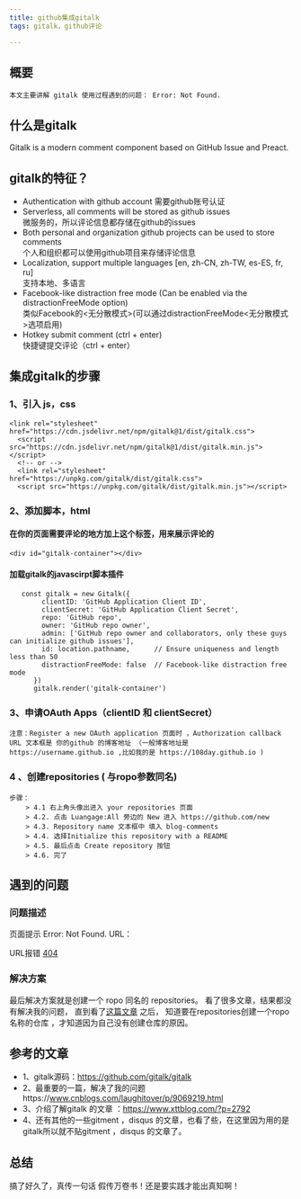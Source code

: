 ```yaml
---
title: github集成gitalk
tags: gitalk，github评论

---
```


## 概要
 	本文主要讲解 gitalk 使用过程遇到的问题： Error: Not Found.
## 什么是gitalk
Gitalk is a modern comment component based on GitHub Issue and Preact.
## gitalk的特征？

+ Authentication with github account
 需要github账号认证
+ Serverless, all comments will be stored as github issues 
<br>微服务的，所以评论信息都存储在github的issues
+ Both personal and organization github projects can be used to store comments
<br>个人和组织都可以使用github项目来存储评论信息
+ Localization, support multiple languages [en, zh-CN, zh-TW, es-ES, fr, ru]
<br>支持本地、多语言
+ Facebook-like distraction free mode (Can be enabled via the distractionFreeMode option)
 	<br>类似Facebook的<无分散模式>(可以通过distractionFreeMode<无分散模式>选项启用)
+ Hotkey submit comment (ctrl + enter)
	<br>快捷键提交评论（ctrl + enter）
## 集成gitalk的步骤

### 1、引入 js，css 
```
<link rel="stylesheet" href="https://cdn.jsdelivr.net/npm/gitalk@1/dist/gitalk.css">
  <script src="https://cdn.jsdelivr.net/npm/gitalk@1/dist/gitalk.min.js"></script>
  <!-- or -->
  <link rel="stylesheet" href="https://unpkg.com/gitalk/dist/gitalk.css">
  <script src="https://unpkg.com/gitalk/dist/gitalk.min.js"></script>
 ```

### 2、添加脚本，html 
#### 在你的页面需要评论的地方加上这个标签，用来展示评论的<br>
```
<div id="gitalk-container"></div>
```
#### 加载gitalk的javascirpt脚本插件
```
   const gitalk = new Gitalk({
        clientID: 'GitHub Application Client ID',
        clientSecret: 'GitHub Application Client Secret',
        repo: 'GitHub repo',
        owner: 'GitHub repo owner',
        admin: ['GitHub repo owner and collaborators, only these guys can initialize github issues'],
        id: location.pathname,      // Ensure uniqueness and length less than 50
        distractionFreeMode: false  // Facebook-like distraction free mode
      }) 
      gitalk.render('gitalk-container')
```
### 3、申请OAuth Apps（clientID 和 clientSecret）
    注意：Register a new OAuth application 页面时 ，Authorization callback URL 文本框是 你的github 的博客地址 （一般博客地址是 https://username.github.io ,比如我的是 https://108day.github.io )
### 4 、创建repositories ( 与ropo参数同名)
	步骤：
        > 4.1 右上角头像出进入 your repositories 页面
        > 4.2. 点击 Luangage:All 旁边的 New 进入 https://github.com/new 
        > 4.3. Repository name 文本框中 填入 blog-comments  
        > 4.4. 选择Initialize this repository with a README 
        > 4.5. 最后点击 Create repository 按钮  
        > 4.6. 完了 
               
## 遇到的问题

### 问题描述

页面提示 Error: Not Found. URL：
    
URL报错 [404](https://api.github.com/repos/108day/blog-comments/issues?client_id=1f02192554bde9b07bf8&client_secret=bc467ba8d75e23cc041adc841401382b6d41aa28&labels=gitment,%2F2018%2F12%2F06%2Fmarkdonw.html&t=1544105334346 )
    
### 解决方案
最后解决方案就是创建一个 ropo 同名的 repositories。
看了很多文章，结果都没有解决我的问题，
直到看了[这篇文章](https://www.cnblogs.com/laughitover/p/9069219.html/) 之后，
知道要在repositories创建一个ropo名称的仓库 ，才知道因为自己没有创建仓库的原因。

## 参考的文章

- 1、gitalk源码：https://github.com/gitalk/gitalk
- 2、最重要的一篇，解决了我的问题https://www.cnblogs.com/laughitover/p/9069219.html
- 3、介绍了解gitalk 的文章 ：https://www.xttblog.com/?p=2792
- 4、还有其他的一些gitment ，disqus 的文章，也看了些，在这里因为用的是gitalk所以就不贴gitment ，disqus 的文章了。

## 总结

搞了好久了，真传一句话 假传万卷书！还是要实践才能出真知啊！


